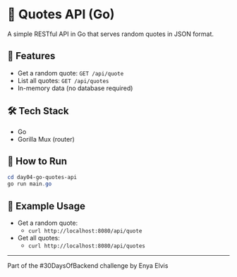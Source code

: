 # 📜 Quotes API (Go)

A simple RESTful API in Go that serves random quotes in JSON format.

## 🚀 Features
- Get a random quote: `GET /api/quote`
- List all quotes: `GET /api/quotes`
- In-memory data (no database required)

## 🛠️ Tech Stack
- Go
- Gorilla Mux (router)

## 🏁 How to Run
```powershell
cd day04-go-quotes-api
go run main.go
```

## 🧪 Example Usage
- Get a random quote:
  - `curl http://localhost:8080/api/quote`
- Get all quotes:
  - `curl http://localhost:8080/api/quotes`

---

Part of the #30DaysOfBackend challenge by Enya Elvis
